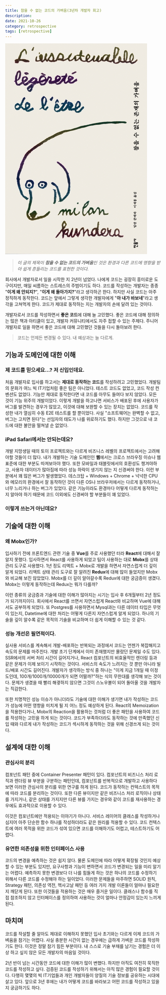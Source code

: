 ```yaml
---
title: 참을 수 없는 코드의 가벼움(3년차 개발자 회고)
description:
date: 2021-10-26
category: retrospective
tags: [retrospective]
---
```


![book-cover](./img/book-cover.jpg "참을 수 없는 존재의 가벼움, 밀란 쿤데라")

<!-- 
- 기능 개발 / 도메인 이해
  - 기능은 어떻게든 개발할 수 있더라
  - 사용자가 원하는 기능은 늘 퍼블릭하지는 않다
- 기술에 대한 깊이 있는 이해
  - 왜 mobx?
  - 왜 postgres?
  - 성능 이슈는 개선하기
- 유연한 컴포넌트 설계
  - 두 번 일하지 않는 설계
  - 모든 변경을 예측할 순 없다
-->

> _이 글의 제목이 **참을 수 없는 코드의 가벼움**인 것은 환경과 다른 코드에 영향을 받아 쉽게 흔들리는 코드를 표현한 것이다._

회사에서 개발자로서 일을 시작한 지 2년이 넘었다. 나에게 코드는 굉장히 흥미로운 도구이지만, 매일 씨름하는 스트레스의 주범이기도 하다. 코드를 작성하는 개발자는 종종 "**이게 왜 안되지?**", "**이게 왜 돌아가지?**"라고 생각하곤 한다. 하지만 사실 코드는 아주 정직하게 동작한다. 코드는 앞에서 그렇게 생각한 개발자에게 "**아 내가 바보네**"라고 생각을 고쳐먹게 한다. 코드가 제대로 동작하는 지는 개발자의 손에 달려 있는 것이다.

개발자로서 코드를 작성하면서 **좋은 코드**에 대해 늘 고민했다. 좋은 코드에 대해 정의하는 많은 책과 아티클이 있고, 개발자 커뮤니티에서도 자주 접할 수 있는 주제다. 주니어 개발자로 일을 하면서 좋은 코드에 대해 고민했던 것들을 다시 돌아보려 한다.

> 코드는 언제든 변경될 수 있다. 내 예상과는 늘 다르게.

## 기능과 도메인에 대한 이해

### 제 코드를 믿으세요...? 저 신입인데요.

처음 개발자로 입사를 하고서는 **제대로 동작하는 코드**를 작성하려고 고민했었다. 개발팀의 문화가 여느 빅 IT기업처럼 좋은 팀은 아니었다. 테스트 코드도 없었고, 코드 작성 컨벤션도 없었다. 기능만 제대로 동작한다면 내 코드를 아무도 들여다 보지 않았다. 모든 것이 기능 위주의 개발이었다. 이렇게 개발을 하고나면 서비스가 배포된 후에 사용자가 버그를 발견하는 경우가 많았고, 이것에 대해 보완할 수 있는 장치는 없었다. 코드를 작성한 내가 열심히 수동 E2E 테스트를 할 뿐이었다. 사실 "소프트웨어는 완벽할 수 없고, 버그는 고치면 된다"는 선임자의 태도가 나를 위로하기도 했다. 하지만 그것으로 내 코드에 대한 불안을 떨쳐낼 순 없었다.

### iPad Safari에서는 안되는데요?

개발 지망생일 때의 토이 프로젝트와는 다르게 비즈니스 레벨의 프로젝트에서는 고려해야할 것들이 더 많다. 내가 개발하는 기술 도메인인 **웹**에서는 크로스 브라우징 이슈나 웹 표준에 대한 부분도 따져보아야 했다. 또한 모바일과 태블릿에서의 호환성도 챙겨야하고, 사용자 데이터가 많아짐에 따라 성능 하락이 생기지 않는 지 신경써야 한다. 이런 부분에서 꽤 많은 버그가 발생했었다. 데스크탑 + Windows + Chrome + 넉넉한 CPU와 메모리의 환경에서 잘 동작하던 것이 다른 OS나 브라우저에서는 다르게 동작하거나, 너무 느리거나 하는 버그가 있었다. 같은 기능이라도 환경마다 어떻게 다르게 동작하는 지 알아야 하기 때문에 코드 이외에도 신경써야 할 부분들이 꽤 있었다.

### 이렇게 쓰는거 아닌데요?

<!-- TODO -->

## 기술에 대한 이해

### 왜 Mobx인가?

입사하기 전에 프론트엔드 관련 기술 중 **Vue**를 주로 사용했던 터라 **React**에 대해서 잘 알지 못했다. 입사하면서 React를 사용하게 되었고 팀이 사용하는 대로 **Mobx**를 상태 관리 도구로 사용했다. 1년 정도 리액트 + Mobx로 개발을 하면서 자연스럽게 더 깊이 알게 되었다. 리액트 상태 관리 도구로 잘 알려진 **Redux**에 대해 많이 들었지만 Mobx와 비교해 보진 않았었다. Mobx를 더 깊이 알아갈수록 Redux에 대한 궁금증이 생겼다. Mobx는 이렇게 동작하는데 Redux는 뭐가 다를까?

이런 종류의 궁금증과 기술에 대한 이해가 많아지는 시기는 입사 후 6개월부터 2년 정도가 되기까지이다. 회사에서 React를 쓰면서 자연스럽게 React와 비교하며 Vue에 대해서도 공부하게 되었다. 또 Postgres를 사용하면서 Mysql과는 다른 데이터 타입은 무엇이 있는지, Datetime에 대한 처리는 어떻게 다른지 자연스럽게 알게 되었다. 하나의 기술을 깊이 알수록 같은 목적의 기술을 비교하며 더 쉽게 이해할 수 있는 것 같다.

### 성능 개선은 필연적이다.

실사용 서비스를 계속해서 개발-배포하는 반복되는 과정에서 코드는 언젠가 복잡해지고 속도의 문제를 마주친다. 개발 초기 단계에서 이미 존재했지만 몰랐던 문제일 수도 있다. SSR에서의 서버 처리 시간이 길어지거나, React 컴포넌트의 비효율적인 렌더링 등과 같은 문제가 이제 보이기 시작하는 것이다. 서비스의 속도가 느려지는 것 뿐만 아니라 빌드/배포 시간도 길어진다. 개발자가 생각하는 방식 중 하나는 "이게 지금 1개일 때 이정도인데, 100개/1000개/10000개가 되면 어떨까?"하는 식의 무한대를 생각해 보는 것이다. 문제가 생겼을 때 빨리 해곃하지 않으면 그것이 스노우볼이 되어 돌아올 것을 개발자는 직감한다.

또한 치명적인 성능 이슈가 아니더라도 기술에 대한 이해가 생기면 내가 작성하는 코드가 성능에 어떤 영향을 미치게 될 지 어느 정도 예상하게 된다. React의 Memoization을 적용한다거나, Mobx의 Reaction을 활용하는 것처럼 더 좋은 패턴을 사용하여 코드를 작성하는 고민을 하게 되는 것이다. 코드가 부족하더라도 동작하는 것에 만족했던 신입 때와 다르게 내가 작성하는 코드가 섹시하게 동작하는 것을 위해 신경쓰게 되는 것이다.

## 설계에 대한 이해

### 관심사의 분리

컴포넌트 패턴 중에 Container Presenter 패턴이 있다. 컴포넌트의 비즈니스 처리 로직과 렌더링 뷰 부분을 구분하는 패턴인데, 컴포넌트를 반복적으로 개발하고 사용하다 보면 이러한 관심사의 분리를 위한 연구를 하게 된다. 코드가 동작하는 컨텍스트의 목적에 따라 코드를 분리하는 것이다. 또한 다른 뷰이지만 같은 비즈니스 처리 로직이나 상태를 가지거나, 같은 상태를 가지지만 다른 뷰를 가지는 경우와 같이 코드를 재사용하는 경우에도 효과적으로 이용할 수 있다.

이것은 컴포넌트에만 적용되는 이야기가 아니다. 서비스 레이어의 클래스를 작성하거나 심지어 아주 단순한 함수 하나를 작성하더라도 같은 원리를 적용할 수 있다. 코드 컨텍스트에 여러 목적을 위한 코드가 섞여 있으면 코드를 이해하기도 어렵고, 테스트하기도 어렵다.

### 유연한 의존성을 위한 인터페이스 사용

코드의 변경을 예측하는 것은 쉽지 않다. 물론 도메인에 따라 어떻게 확장될 것인지 예상할 수 있는 부분도 있지만, 요구사항과 기능이 변하면서 코드가 변경되는 일을 미리 알기는 어렵다. 예측하지 못한 변경보다 더 나를 힘들게 하는 것은 하나의 코드를 수정하기 위해서 다른 코드를 수정해야 하는 일이었다. 이러한 문제들을 마주하면 SOLID 원칙, Strategy 패턴, 의존성 역전, 헥사고날 패턴 등 여러 가지 개발 이론들이 얼마나 필요한지 깨닫게 된다. 또한 이것들을 적용하는 것은 매우 즐거운 일이다. 클래스나 함수를 직접 참조하지 않고 인터페이스를 정의하여 사용하는 것이 얼마나 안정감이 있는지 느끼게 된다.

## 마치며

코드를 작설할 줄 알아도 제대로 이해하지 못했던 입사 초기와는 다르게 이제 코드의 가벼움을 참기는 어렵다. 사실 충분한 시간이 없는 경우에는 급하게 가벼운 코드를 작성하기도 한다. 이것은 정말 참기 힘든 부분이다. 내 스스로 기술 부채를 남기는 경험은 더 이상 하고 싶지 않은 모든 개발자의 마음일 것이다.

2년 반이 넘는 시간동안 코드에 대한 이해가 많이 변했다. 하지만 아직도 여전히 묵직한 코드를 작성하고 싶다. 검증된 코드를 작성하기 위해서는 아직 많은 경험이 필요할 것이다. 다행히 몇몇의 빅 IT기업들과 개인 개발자들이 양질의 기술 정보를 공유하는 시대에 살고 있다. 앞으로 3년 후에는 내가 어떻게 코드를 바라보고 어떤 코드를 작성하고 있을 지 궁금하기도 하다.
